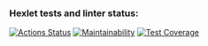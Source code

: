 ### Hexlet tests and linter status:
[![Actions Status](https://github.com/toujoursMaxim/java-project-71/workflows/hexlet-check/badge.svg)](https://github.com/toujoursMaxim/java-project-71/actions)
[![Maintainability](https://api.codeclimate.com/v1/badges/4af601e49443923f41c7/maintainability)](https://codeclimate.com/github/toujoursMaxim/java-project-71/maintainability)
[![Test Coverage](https://api.codeclimate.com/v1/badges/4af601e49443923f41c7/test_coverage)](https://codeclimate.com/github/toujoursMaxim/java-project-71/test_coverage)
